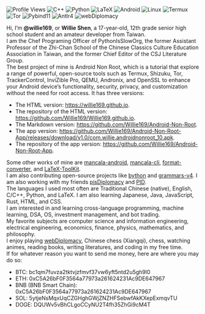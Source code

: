 ![Profile Views](https://komarev.com/ghpvc/?username=Willie169&color=brightgreen&label=Profile+Views&abbreviated=true)
![C++](https://img.shields.io/badge/C++-00599C)
![Python](https://img.shields.io/badge/Python-3776AB)
![LaTeX](https://img.shields.io/badge/LaTeX-008080)
![Android](https://img.shields.io/badge/Android-3DDC84)
![Linux](https://img.shields.io/badge/Linux-FCC624)
![Termux](https://img.shields.io/badge/Termux-000000)
![Tor](https://img.shields.io/badge/Tor-80449C)
![Pybind11](https://img.shields.io/badge/Pybind11-A49B6B)
![Antlr4](https://img.shields.io/badge/Antlr4-ed312f)
![webDiplomacy](https://img.shields.io/badge/webDiplomacy-35781D)

Hi, I’m **@willie169**, or **Willie Shen**, a 17-year-old, 12th grade senior high school student and an amateur developer from Taiwan.<br>
I am the Chef Programing Officer of PythonIsSlowOrg, the former Assistant Professor of the Zhi-Chan School of the Chinese Classics Culture Education Association in Taiwan, and the former Chief Editor of the CSJ Literature Group.<br>
The best project of mine is Android Non Root, which is a tutorial that explore a range of powerful, open-source tools such as Termux, Shizuku, Tor, TrackerControl, InviZible Pro, QEMU, Andronix, and OpenSSL to enhance your Android device’s functionality, security, privacy, and customization without the need for root access. It has three versions:

<ul>
<li>The HTML version: <a href="https://willie169.github.io">https://willie169.github.io</a>.</li>
<li>The repository of the HTML version: <a href="https://github.com/Willie169/Willie169.github.io">https://github.com/Willie169/Willie169.github.io</a>.</li>
<li>The Markdown version: <a href="https://github.com/Willie169/Android-Non-Root">https://github.com/Willie169/Android-Non-Root</a>.</li>
<li>The app version: <a href="https://github.com/Willie169/Android-Non-Root-App/releases/download/v1.0/com.willie.androidnonroot_10.apk">https://github.com/Willie169/Android-Non-Root-App/releases/download/v1.0/com.willie.androidnonroot_10.apk</a>.</li>
<li>The repository of the app version: <a href="https://github.com/Willie169/Android-Non-Root-App">https://github.com/Willie169/Android-Non-Root-App</a>.</li>
</ul>

Some other works of mine are [mancala-android](https://github.com/Willie169/mancala-android), [mancala-cli](https://github.com/Willie169/mancala-cli), [format-converter](https://github.com/Willie169/format-converter), and [LaTeX-ToolKit](https://github.com/Willie169/LaTeX-ToolKit).<br>
I am also contributing open-source projects like [bython](https://github.com/Willie169/bython) and [grammars-v4](https://github.com/Willie169/grammars-v4). I am also working with my friends [pisDiplomacy](https://github.com/PythonIsSlowOrg/pisDiplomacy) and [PID](https://github.com/Willie169/PID).<br>
The languages I used most often are Traditional Chinese (native), English, C/C++, Python, and LaTeX. I am also learning Japanese, Java, JavaScript, Rust, HTML, and CSS.<br>
I am interested in and learning cross-language programming, machine learning, DSA, OS, investment management, and bot trading.<br>
My favorite subjects are computer science and information engineering, electrical engineering, economics, finance, physics, mathematics, and philosophy.<br>
I enjoy playing [webDiplomacy](https://webdiplomacy.net/userprofile.php?userID=222135), Chinese chess (Xiangqi), chess, watching animes, reading books, writing literatures, and coding in my free time.<br>
If for whatever reason you want to send me money, here are where you may do so:
- BTC:
  bc1qm7fuvza2tktvjzfmvf37vw6yft5ntd2u5gh9l0
- ETH:
  0xC5A26bF0F3564a77973a261624231Ac9DE647967
- BNB (BNB Smart Chain):
  0xC5A26bF0F3564a77973a261624231Ac9DE647967
- SOL:
  5ytjeNsMqxUqCZGHghGWjZNZHFSebwfAkKXepExmqvTU
- DOGE:
  DQUWv5vBhCLgoCCyNU2T4fh35ZhGi9cM4T